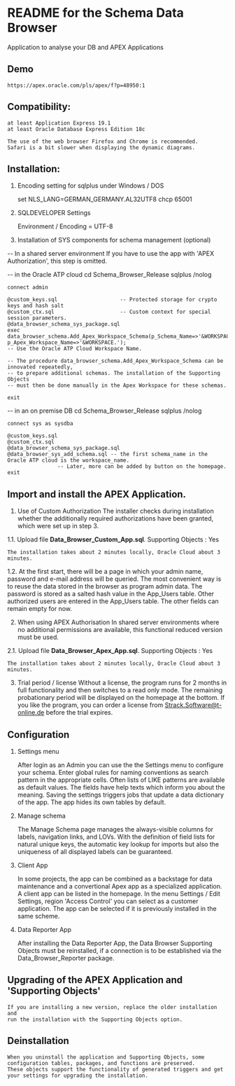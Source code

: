 # README for the Schema Data Browser  
Application to analyse your DB and APEX Applications

## Demo
	https://apex.oracle.com/pls/apex/f?p=48950:1

## Compatibility:
	at least Application Express 19.1
	at least Oracle Database Express Edition 18c

	The use of the web browser Firefox and Chrome is recommended.
	Safari is a bit slower when displaying the dynamic diagrams.

## Installation:
1. Encoding setting for sqlplus under Windows / DOS

	set NLS_LANG=GERMAN_GERMANY.AL32UTF8 
	chcp 65001

2. SQLDEVELOPER Settings

	Environment / Encoding = UTF-8

3. Installation of SYS components for schema management (optional)
	
-- In a shared server environment
	If you have to use the app with 'APEX Authorization', this step is omitted.

-- in the Oracle ATP cloud
	cd Schema_Browser_Release 
	sqlplus /nolog 
	
	connect admin 

	@custom_keys.sql					-- Protected storage for crypto keys and hash salt
	@custom_ctx.sql						-- Custom context for special session parameters.
	@data_browser_schema_sys_package.sql
	exec data_browser_schema.Add_Apex_Workspace_Schema(p_Schema_Name=>'&WORKSPACE.', p_Apex_Workspace_Name=>'&WORKSPACE.');
	-- Use the Oracle ATP Cloud Workspace Name.

	-- The procedure data_browser_schema.Add_Apex_Workspace_Schema can be innovated repeatedly, 
	-- to prepare additional schemas. The installation of the Supporting Objects
	-- must then be done manually in the Apex Workspace for these schemas.	
	
	exit
	
-- in an on premise DB
	cd Schema_Browser_Release 
	sqlplus /nolog 
	
	connect sys as sysdba 

	@custom_keys.sql
	@custom_ctx.sql
	@data_browser_schema_sys_package.sql
	@data_browser_sys_add_schema.sql -- the first schema_name in the Oracle ATP cloud is the workspace_name.
					-- Later, more can be added by button on the homepage.
	exit

## Import and install the APEX Application.

1. Use of Custom Authorization
	The installer checks during installation whether the additionally required authorizations 
	have been granted, which were set up in step 3.	
	
1.1. Upload file **Data_Browser_Custom_App.sql**.
	Supporting Objects : Yes 
	
	The installation takes about 2 minutes locally, Oracle Cloud about 3 minutes.

1.2. At the first start, there will be a page in which your admin name, password and e-mail address will be queried.
	The most convenient way is to reuse the data stored in the browser as program admin data.
	The password is stored as a salted hash value in the App_Users table.
	Other authorized users are entered in the App_Users table.
	The other fields can remain empty for now.

2. When using APEX Authorisation
	In shared server environments where no additional permissions are available,
	this functional reduced version must be used.

2.1. Upload file **Data_Browser_Apex_App.sql**.
	Supporting Objects : Yes 
	
	The installation takes about 2 minutes locally, Oracle Cloud about 3 minutes.

3. Trial period / license
	Without a license, the program runs for 2 months in full functionality and then switches to a read only mode.
	The remaining probationary period will be displayed on the homepage at the bottom.
	If you like the program, you can order a license from Strack.Software@t-online.de before the trial expires.

## Configuration
1. Settings menu

	After login as an Admin you can use the the Settings menu to configure your schema.
	Enter global rules for naming conventions as search pattern in the appropriate cells.
	Often lists of LIKE patterns are available as default values. The fields have help texts which inform you about the meaning.
	Saving the settings triggers jobs that update a data dictionary of the app.
	The app hides its own tables by default.

2. Manage schema

	The Manage Schema page manages the always-visible columns for labels, navigation links, and LOVs.
	With the definition of field lists for natural unique keys, the automatic key lookup for imports
	but also the uniqueness of all displayed labels can be guaranteed.

3. Client App

	In some projects, the app can be combined as a backstage for data maintenance and a convertional Apex app as a specialized application.
	A client app can be listed in the homepage. In the menu Settings / Edit Settings, region 'Access Control' you can
	select as a customer application. The app can be selected if it is previously installed in the same scheme.

4. Data Reporter App

	After installing the Data Reporter App, the Data Browser Supporting Objects must be reinstalled,
	if a connection is to be established via the Data_Browser_Reporter package.

## Upgrading of the APEX Application and 'Supporting Objects'
	If you are installing a new version, replace the older installation and 
	run the installation with the Supporting Objects option.

## Deinstallation
	When you uninstall the application and Supporting Objects, some configuration tables, packages, and functions are preserved.
	These objects support the functionality of generated triggers and get your settings for upgrading the installation.	

